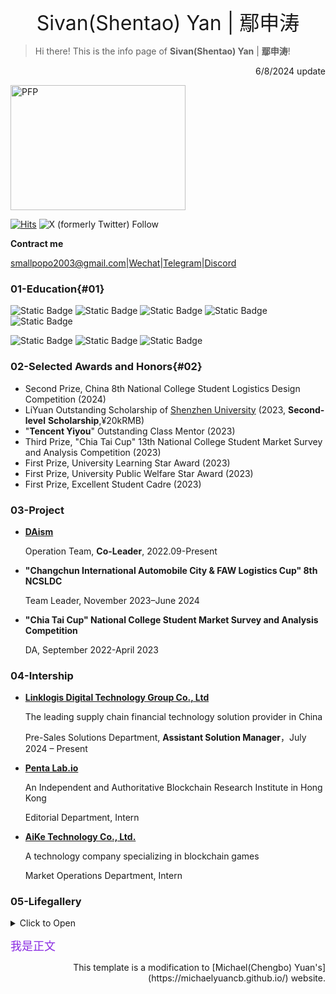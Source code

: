 <p align="center"> <font size=6>Sivan(Shentao) Yan | 鄢申涛</font> </p>

> Hi there! This is the info page of **Sivan(Shentao) Yan** | **鄢申涛**!

<p align="right"> 6/8/2024 update </p>

<img src="https://cdn.jsdelivr.net/gh/sivanyanst/picgo@main/img/1pfp.jpg" width = "280" height = "200" alt="PFP" div align=right/> 

[![Hits](https://hits.seeyoufarm.com/api/count/incr/badge.svg?url=https%3A%2F%2Fsivanyanst.github.io&count_bg=%23950040&title_bg=%23555555&icon=wechat.svg&icon_color=%23E7E7E7&title=hithere&edge_flat=false)](https://hits.seeyoufarm.com) ![X (formerly Twitter) Follow](https://img.shields.io/twitter/follow/0xJCXsivan200) 

**Contract me**

 <smallpopo2003@gmail.com>|[Wechat](Sivanyanst/sivanyanst.github.io/Wechat.jpg)|[Telegram]()|[Discord]()
 


### 01-Education{#01}

 ![Static Badge](https://img.shields.io/badge/College-Shenzhen_University-8A2BE2)  ![Static Badge](https://img.shields.io/badge/Major-Supply_Chain_Finance-8A2BE2)  ![Static Badge](https://img.shields.io/badge/Class-2025-8A2BE2)  ![Static Badge](https://img.shields.io/badge/GPA-4.08/4.50-8A2BE2)  ![Static Badge](https://img.shields.io/badge/Research-Blockchain_Fintech_OR_SCM-8A2BE2) 

  ![Static Badge](https://img.shields.io/badge/CET%206-green)  ![Static Badge](https://img.shields.io/badge/Putonghua%20Level%20II-green)  ![Static Badge](https://img.shields.io/badge/Certification%20of%20Logistics%20Professional%20Proficiency%20CLPP-green) 
 
### 02-Selected Awards and Honors{#02}

* Second Prize, China 8th National College Student Logistics Design Competition (2024)
* LiYuan Outstanding Scholarship of [Shenzhen University](https://en.szu.edu.cn/) (2023, **Second-level** **Scholarship**,¥20kRMB)
* "**Tencent Yiyou**" Outstanding Class Mentor (2023)
* Third Prize, "Chia Tai Cup" 13th National College Student Market Survey and Analysis Competition (2023)
* First Prize, University Learning Star Award (2023)
* First Prize, University Public Welfare Star Award (2023)
* First Prize, Excellent Student Cadre (2023)
  
### 03-Project

* **[DAism](https://learn.daism.io/zh)**

  Operation Team, **Co-Leader**, 2022.09-Present
* **"Changchun International Automobile City & FAW Logistics Cup" 8th NCSLDC**
  
  Team Leader, November 2023–June 2024
* **"Chia Tai Cup" National College Student Market Survey and Analysis Competition**
  
  DA, September 2022-April 2023

### 04-Intership

* [**Linklogis Digital Technology Group Co., Ltd**](https://www.linklogis.com/ "The leading supply chain financial technology solution provider in China")
  
  The leading supply chain financial technology solution provider in China
  
  Pre-Sales Solutions Department, **Assistant Solution Manager**，July 2024 – Present
* [**Penta Lab.io**](https://www.pentalab.io/ " An Independent and Authoritative Blockchain Research Institute in Hong Kong ")
  
  An Independent and Authoritative Blockchain Research Institute in Hong Kong
  
  Editorial Department, Intern
* [**AiKe Technology Co., Ltd.**](https://x.com/game_pupi "A technology company specializing in blockchain games")
  
  A technology company specializing in blockchain games
  
  Market Operations Department, Intern
  
### 05-Lifegallery

<details close>
<summary> Click to Open </summary>
 
`lifelist``wishlist`
- [x] Be Kind
- [ ] Travel to USA and UK
- [ ] Earn Enough Money
- [ ] Join an Interesting Company

</details>

<font color=8A2BE2 size=4>我是正文</font>

<p align="right">This template is a modification to [Michael(Chengbo) Yuan's](https://michaelyuancb.github.io/) website.</p>




